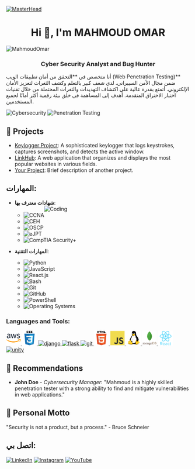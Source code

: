 [![MasterHead](https://firebasestorage.googleapis.com/v0/b/flexi-coding.appspot.com/o/dempgi7-520f8d5f-63d4-4453-8822-dbc149ae27f8.gif?alt=media&token=91c0c7b2-93c3-4029-b011-1a8703c5730d)](https://rishavchanda.io)
<h1 align="center">Hi 👋, I'm MAHMOUD OMAR</h1>
<p align="left"> <img src="https://komarev.com/ghpvc/?username=MahmoudOmar&label=Profile%20views&color=0e75b6&style=flat" alt="MahmoudOmar" /> </p>

<h3 align="center">Cyber Security Analyst and Bug Hunter</h3>

<p align="left">أنا متخصص في **التحقق من أمان تطبيقات الويب (Web Penetration Testing)** ضمن مجال الأمن السيبراني. لدي شغف كبير بالتعلم وكشف الثغرات لتعزيز الأمان الإلكتروني. أتمتع بقدرة عالية على اكتشاف التهديدات والثغرات المحتملة من خلال تقنيات اختبار الاختراق المتقدمة. أهدف إلى المساهمة في خلق بيئة رقمية أكثر أمانًا لجميع المستخدمين.</p>

![Cybersecurity](https://img.shields.io/badge/Cybersecurity-%E2%9C%94-brightgreen)
![Penetration Testing](https://img.shields.io/badge/Penetration%20Testing-%E2%9C%94-blue)

## 🚀 Projects
- [Keylogger Project](https://github.com/YourUsername/KeyloggerProject): A sophisticated keylogger that logs keystrokes, captures screenshots, and detects the active window.
- [LinkHub](https://github.com/YourUsername/LinkHub): A web application that organizes and displays the most popular websites in various fields.
- [Your Project](https://github.com/YourUsername/YourProject): Brief description of another project.

## المهارات:
- **شهادات معترف بها**:
  <img align="right" alt="Coding" width="400" src="https://cdn.dribbble.com/users/1162077/screenshots/3848914/programmer.gif">
  - ![CCNA](https://img.shields.io/badge/CCNA-blue)
  - ![CEH](https://img.shields.io/badge/CEH-red)
  - ![OSCP](https://img.shields.io/badge/OSCP-green)
  - ![eJPT](https://img.shields.io/badge/eJPT-orange)
  - ![CompTIA Security+](https://img.shields.io/badge/CompTIA%20Security%2B%2B-yellow)

- **المهارات التقنية**:
  - ![Python](https://img.shields.io/badge/Python-3.8-blue)
  - ![JavaScript](https://img.shields.io/badge/JavaScript-ES6-yellow)
  - ![React.js](https://img.shields.io/badge/React.js-16.8-blue)
  - ![Bash](https://img.shields.io/badge/Bash-%E2%9C%94-green)
  - ![Git](https://img.shields.io/badge/Git-%E2%9C%94-black)
  - ![GitHub](https://img.shields.io/badge/GitHub-%E2%9C%94-gray)
  - ![PowerShell](https://img.shields.io/badge/PowerShell-%E2%9C%94-blue)
  - ![Operating Systems](https://img.shields.io/badge/Operating%20Systems-%E2%9C%94-darkblue)

<h3 align="left">Languages and Tools:</h3>
<p align="left">
  <a href="https://aws.amazon.com" target="_blank" rel="noreferrer"> <img src="https://raw.githubusercontent.com/devicons/devicon/master/icons/amazonwebservices/amazonwebservices-original-wordmark.svg" alt="aws" width="40" height="40"/> </a>
  <a href="https://www.w3schools.com/css/" target="_blank" rel="noreferrer"> <img src="https://raw.githubusercontent.com/devicons/devicon/master/icons/css3/css3-original-wordmark.svg" alt="css3" width="40" height="40"/> </a>
  <a href="https://www.djangoproject.com/" target="_blank" rel="noreferrer"> <img src="https://cdn.worldvectorlogo.com/logos/django.svg" alt="django" width="40" height="40"/> </a>
  <a href="https://flask.palletsprojects.com/" target="_blank" rel="noreferrer"> <img src="https://www.vectorlogo.zone/logos/pocoo_flask/pocoo_flask-icon.svg" alt="flask" width="40" height="40"/> </a>
  <a href="https://git-scm.com/" target="_blank" rel="noreferrer"> <img src="https://www.vectorlogo.zone/logos/git-scm/git-scm-icon.svg" alt="git" width="40" height="40"/> </a>
  <a href="https://www.w3.org/html/" target="_blank" rel="noreferrer"> <img src="https://raw.githubusercontent.com/devicons/devicon/master/icons/html5/html5-original-wordmark.svg" alt="html5" width="40" height="40"/> </a>
  <a href="https://developer.mozilla.org/en-US/docs/Web/JavaScript" target="_blank" rel="noreferrer"> <img src="https://raw.githubusercontent.com/devicons/devicon/master/icons/javascript/javascript-original.svg" alt="javascript" width="40" height="40"/> </a>
  <a href="https://www.linux.org/" target="_blank" rel="noreferrer"> <img src="https://raw.githubusercontent.com/devicons/devicon/master/icons/linux/linux-original.svg" alt="linux" width="40" height="40"/> </a>
  <a href="https://www.mongodb.com/" target="_blank" rel="noreferrer"> <img src="https://raw.githubusercontent.com/devicons/devicon/master/icons/mongodb/mongodb-original-wordmark.svg" alt="mongodb" width="40" height="40"/> </a>
  <a href="https://reactjs.org/" target="_blank" rel="noreferrer"> <img src="https://raw.githubusercontent.com/devicons/devicon/master/icons/react/react-original-wordmark.svg" alt="react" width="40" height="40"/> </a>
  <a href="https://unity.com/" target="_blank" rel="noreferrer"> <img src="https://www.vectorlogo.zone/logos/unity3d/unity3d-icon.svg" alt="unity" width="40" height="40"/> </a>
</p>

## 💬 Recommendations
- **John Doe** - _Cybersecurity Manager_: "Mahmoud is a highly skilled penetration tester with a strong ability to find and mitigate vulnerabilities in web applications."

## 🌟 Personal Motto
"Security is not a product, but a process." - Bruce Schneier

## اتصل بي:
<a href="https://www.linkedin.com/in/mahmoud-omar-8889b62b4/" target="_blank"><img align="center" src="https://raw.githubusercontent.com/rahuldkjain/github-profile-readme-generator/master/src/images/icons/Social/linked-in-alt.svg" alt="LinkedIn" height="30" width="40" /></a>
<a href="https://www.instagram.com/mahmoud.omar0/" target="_blank"><img align="center" src="https://raw.githubusercontent.com/rahuldkjain/github-profile-readme-generator/master/src/images/icons/Social/instagram.svg" alt="Instagram" height="30" width="40" /></a>
<a href="https://www.youtube.com/@mahmoudomar5780" target="_blank"><img align="center" src="https://raw.githubusercontent.com/rahuldkjain/github-profile-readme-generator/master/src/images/icons/Social/youtube.svg" alt="YouTube" height="30" width="40" /></a>

##


